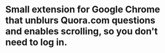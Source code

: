 # Small extension for Google Chrome that unblurs Quora.com questions and enables scrolling, so you don't need to log in. 
